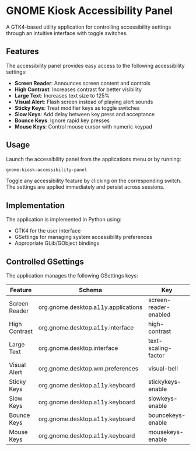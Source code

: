 # GNOME Kiosk Accessibility Panel

A GTK4-based utility application for controlling accessibility settings through an intuitive interface with toggle switches.

## Features

The accessibility panel provides easy access to the following accessibility settings:

- **Screen Reader**: Announces screen content and controls
- **High Contrast**: Increases contrast for better visibility
- **Large Text**: Increases text size to 125%
- **Visual Alert**: Flash screen instead of playing alert sounds
- **Sticky Keys**: Treat modifier keys as toggle switches
- **Slow Keys**: Add delay between key press and acceptance
- **Bounce Keys**: Ignore rapid key presses
- **Mouse Keys**: Control mouse cursor with numeric keypad

## Usage

Launch the accessibility panel from the applications menu or by running:

```bash
gnome-kiosk-accessibility-panel
```

Toggle any accessibility feature by clicking on the corresponding switch. The settings are applied immediately and persist across sessions.

## Implementation

The application is implemented in Python using:
- GTK4 for the user interface
- GSettings for managing system accessibility preferences
- Appropriate GLib/GObject bindings

## Controlled GSettings

The application manages the following GSettings keys:

| Feature | Schema | Key | Type |
|---------|--------|-----|------|
| Screen Reader | org.gnome.desktop.a11y.applications | screen-reader-enabled | boolean |
| High Contrast | org.gnome.desktop.a11y.interface | high-contrast | boolean |
| Large Text | org.gnome.desktop.interface | text-scaling-factor | float (1.25/1.0) |
| Visual Alert | org.gnome.desktop.wm.preferences | visual-bell | boolean |
| Sticky Keys | org.gnome.desktop.a11y.keyboard | stickykeys-enable | boolean |
| Slow Keys | org.gnome.desktop.a11y.keyboard | slowkeys-enable | boolean |
| Bounce Keys | org.gnome.desktop.a11y.keyboard | bouncekeys-enable | boolean |
| Mouse Keys | org.gnome.desktop.a11y.keyboard | mousekeys-enable | boolean |